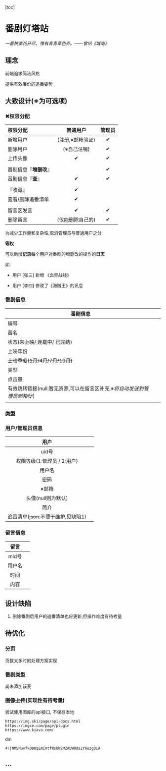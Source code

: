 [toc]

# 番剧灯塔站

*一番桃李花开尽，惟有青青草色齐。——曾巩《城南》*

## 理念

前端追求简洁风格

提供有效廉价的追番姿势



## 大致设计(※为可选项)

### ✖权限分配

| 权限分配               |     普通用户     | 管理员 |
| :--------------------- | :--------------: | :----: |
| 新增用户               | (注册,※邮箱验证) |   ✔    |
| 删除用户               |   (※自己注销)    |   ✔    |
| 上传头像               |        ✔         |   ✔    |
|                        |                  |        |
| 番剧信息『**增删改**』 |                  |   ✔    |
| 番剧信息『**查**』     |        ✔         |   ✔    |
|                        |                  |        |
| 『收藏』               |        ✔         |        |
| 查看/删除追番清单      |        ✔         |        |
|                        |                  |        |
| 留言区发言             |        ✔         |   ✔    |
| 删除留言               | (仅能删除自己的) |   ✔    |



为减少工作量和复杂性,取消管理员与普通用户之分

**等权**

可以新增**记录**每个用户对番剧的增删改的操作的**日志**

如:

+ 用户 [张三]  新增 《血界战线》

+ 用户 [李四]  修改了《海贼王》的讯息





### 番剧信息

| 番剧信息                                                     |      |
| ------------------------------------------------------------ | ---- |
| 编号                                                         |      |
| 番名                                                         |      |
| 状态(~~未上映~~/ 连载中/ 已完结)                             |      |
| 上映年份                                                     |      |
| ~~上映季度(1月/4月/7月/10月)~~                               |      |
| 类型                                                         |      |
| 点击量                                                       |      |
| 有效跳转链接(null:暂无资源,可以在留言区补充,※*将自动发送到管理员邮箱*📪) |      |



### 类型

### 用户/管理员信息

|                 用户                  |      |
| :-----------------------------------: | ---- |
|                 uid号                 |      |
|      权限等级(1:管理员 / 2:用户)      |      |
|                用户名                 |      |
|                 密码                  |      |
|                 ※邮箱                 |      |
|          头像(null则为默认)           |      |
|                 简介                  |      |
| 追番清单(~~json~~:不便于维护,见缺陷1) |      |

### 留言信息

|  留言  |      |
| :----: | ---- |
| mid号  |      |
| 用户名 |      |
|  时间  |      |
|  内容  |      |





## 设计缺陷

1. 删除番剧后用户的追番清单也应更新,但操作难度有待考量



## 待优化

### 分页

页数太多时的处理方案实现



### 番剧类型

尚未添加该表



### ~~图像上传~~(实现性有待考量)

尝试使用图库的api接口, 不保存本地

```
https://img.ski/page/api-docs.html
https://imgse.com/page/plugin
https://www.kjava.com/
```





dm 

```
47|NM5NuvfkODOqEmiVtfWsUW2MZAUWUdsZYAuzgOiA
```



## ...